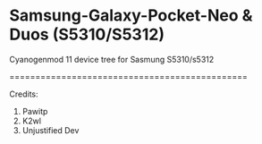 Samsung-Galaxy-Pocket-Neo & Duos (S5310/S5312)
==============================================

Cyanogenmod 11 device tree for Sasmung S5310/s5312

==============================================

Credits:
  1. Pawitp
  2. K2wl
  3. Unjustified Dev
